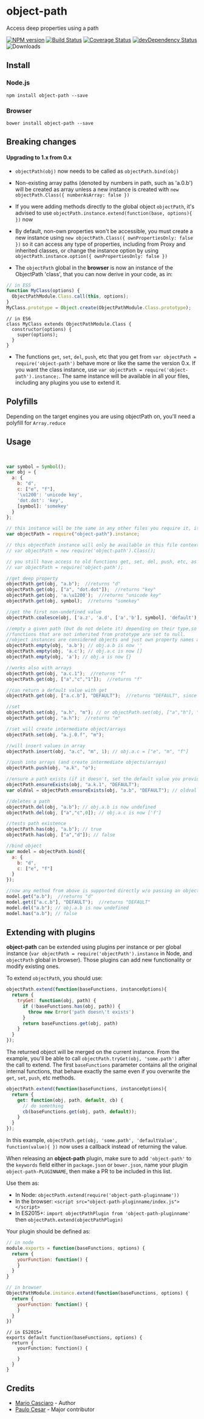 object-path
===========

Access deep properties using a path

[![NPM version](https://badge.fury.io/js/object-path.png)](http://badge.fury.io/js/object-path) [![Build Status](https://travis-ci.org/mariocasciaro/object-path.png)](https://travis-ci.org/mariocasciaro/object-path) [![Coverage Status](https://coveralls.io/repos/mariocasciaro/object-path/badge.png)](https://coveralls.io/r/mariocasciaro/object-path) [![devDependency Status](https://david-dm.org/mariocasciaro/object-path/dev-status.svg)](https://david-dm.org/mariocasciaro/object-path#info=devDependencies) ![Downloads](http://img.shields.io/npm/dm/object-path.svg)

## Install

### Node.js

```
npm install object-path --save
```

### Browser

```
bower install object-path --save
```

## Breaking changes

#### Upgrading to 1.x from 0.x

* `objectPath(obj)` now needs to be called as `objectPath.bind(obj)`

* Non-existing array paths (denoted by numbers in path, such as 'a.0.b') will be created
as array unless a new instance is created with `new objectPath.Class({ numberAsArray: false })`

* If you were adding methods directly to the global object `objectPath`, it's advised to
use `objectPath.instance.extend(function(base, options){ })` now

* By default, non-own properties won't be accessible, you must create a new instance
 using `new objectPath.Class({ ownPropertiesOnly: false })` so it can access any type of properties,
 including from Proxy and inherited classes, or change the instance option by using `objectPath.instance.option({ ownPropertiesOnly: false })`

* The `objectPath` global in the **browser** is now an instance of the ObjectPath 'class', that
you can now derive in your code, as in:

```js
// in ES5
function MyClass(options) {
  ObjectPathModule.Class.call(this, options);
}
MyClass.prototype = Object.create(ObjectPathModule.Class.prototype);
```

```es6
// in ES6
class MyClass extends ObjectPathModule.Class {
  constructor(options) {
    super(options);
  }
}
```

* The functions `get`, `set`, `del`, `push`, etc that you get from `var objectPath = require('object-path')`
behave more or like the same the version 0.x. If you want the class instance, use `var objectPath = require('object-path').instance;`.
The same instance will be available in all your files, including any plugins you use to extend it.

## Polyfills

Depending on the target engines you are using objectPath on, you'll need a
polyfill for `Array.reduce`

## Usage

```javascript


var symbol = Symbol();
var obj = {
  a: {
    b: "d",
    c: ["e", "f"],
    '\u1200': 'unicode key',
    'dot.dot': 'key',
    [symbol]: 'somekey'
  }
};

// this instance will be the same in any other files you require it, it's the preferable way of using objectPath
var objectPath = require("object-path").instance;

// this objectPath instance will only be available in this file context
// var objectPath = new require('object-path').Class();

// you still have access to old functions get, set, del, push, etc, as their are standalone functions
// var objectPath = require('object-path');

//get deep property
objectPath.get(obj, "a.b");  //returns "d"
objectPath.get(obj, ["a", "dot.dot"]);  //returns "key"
objectPath.get(obj, 'a.\u1200');  //returns "unicode key"
objectPath.get(obj, symbol);  //returns "somekey"

//get the first non-undefined value
objectPath.coalesce(obj, ['a.z', 'a.d', ['a','b'], symbol], 'default');

//empty a given path (but do not delete it) depending on their type,so it retains reference to objects and arrays.
//functions that are not inherited from prototype are set to null.
//object instances are considered objects and just own property names are deleted
objectPath.empty(obj, 'a.b'); // obj.a.b is now ''
objectPath.empty(obj, 'a.c'); // obj.a.c is now []
objectPath.empty(obj, 'a'); // obj.a is now {}

//works also with arrays
objectPath.get(obj, "a.c.1");  //returns "f"
objectPath.get(obj, ["a","c","1"]);  //returns "f"

//can return a default value with get
objectPath.get(obj, ["a.c.b"], "DEFAULT");  //returns "DEFAULT", since a.c.b path doesn't exists, if omitted, returns undefined

//set
objectPath.set(obj, "a.h", "m"); // or objectPath.set(obj, ["a","h"], "m");
objectPath.get(obj, "a.h");  //returns "m"

//set will create intermediate object/arrays
objectPath.set(obj, "a.j.0.f", "m");

//will insert values in array
objectPath.insert(obj, "a.c", "m", 1); // obj.a.c = ["e", "m", "f"]

//push into arrays (and create intermediate objects/arrays)
objectPath.push(obj, "a.k", "o");

//ensure a path exists (if it doesn't, set the default value you provide)
objectPath.ensureExists(obj, "a.k.1", "DEFAULT");
var oldVal = objectPath.ensureExists(obj, "a.b", "DEFAULT"); // oldval === "d"

//deletes a path
objectPath.del(obj, "a.b"); // obj.a.b is now undefined
objectPath.del(obj, ["a","c",0]); // obj.a.c is now ['f']

//tests path existence
objectPath.has(obj, "a.b"); // true
objectPath.has(obj, ["a","d"]); // false

//bind object
var model = objectPath.bind({
  a: {
    b: "d",
    c: ["e", "f"]
  }
});

//now any method from above is supported directly w/o passing an object
model.get("a.b");  //returns "d"
model.get(["a.c.b"], "DEFAULT");  //returns "DEFAULT"
model.del("a.b"); // obj.a.b is now undefined
model.has("a.b"); // false

```

## Extending with plugins

**object-path** can be extended using plugins per instance or per global instance (`var objectPath = require('objectPath').instance`
in Node, and `objectPath` global in browser).
Those plugins can add new functionality or modify existing ones.

To extend `objectPath`, you should use:

```js
objectPath.extend(function(baseFunctions, instanceOptions){
  return {
    tryGet: function(obj, path) {
      if (!baseFunctions.has(obj, path)) {
        throw new Error('path doesn\'t exists')
      }
      return baseFunctions.get(obj, path)
    }
  }
});
```

The returned object will be merged on the current instance. From the example, you'll be able to call
`objectPath.tryGet(obj, 'some.path')` after the call to extend. The first `baseFunctions` parameter
contains all the original internal functions, that behave exactly the same even
if you overwrite the `get`, `set`, `push`, etc methods.

```js
objectPath.extend(function(baseFunctions, instanceOptions){
  return {
    get: function(obj, path, default, cb) {
      // do something
      cb(baseFunctions.get(obj, path, default));
    }
  }
});
```

In this example, `objectPath.get(obj, 'some.path', 'defaultValue', function(value){ })` now uses a
callback instead of returning the value.

When releasing an **object-path** plugin, make sure to add `'object-path'` to
the `keywords` field either in `package.json` or `bower.json`, name your plugin `object-path-PLUGINNAME`, then
make a PR to be included in this list.

<!--
* [object-path-as-promised]()

Adds `objectPath.then`, a getter that returns a promise, and can deal with plain values and promises (thenables)

* [object-path-concat]()

Adds `objectPath.concat`, concat if the path is an array

* [object-path-tryget]()

Adds `objectPath.tryget`, throws if the path doesn't exist

* [object-path-wildcard-set]()

Adds `objectPath.wildcardSet`, can set paths like `some.*.path`

* [object-path-immutable]()

Overrides all `objectPath` functions, make it so object-path don't modify the passed objects, but always create a new object or array
-->

Use them as:

* In Node: `objectPath.extend(require('object-path-pluginname'))`
* In the browser: `<script src="object-path-pluginname/index.js"></script>`
* In ES2015+: `import objectPathPlugin from 'object-path-pluginname'` then `objectPath.extend(objectPathPlugin)`

Your plugin should be defined as:

```js
// in node
module.exports = function(baseFunctions, options) {
  return {
    yourFunction: function() {
    }
  }
}
```

```js
// in browser
ObjectPathModule.instance.extend(function(baseFunctions, options) {
  return {
    yourFunction: function() {
    }
  }
})
```

```es6
// in ES2015+
exports default function(baseFunctions, options) {
  return {
    yourFunction: function() {

    }
  }
}
```

## Credits

* [Mario Casciaro](https://github.com/mariocasciaro) - Author
* [Paulo Cesar](https://github.com/pocesar) - Major contributor
